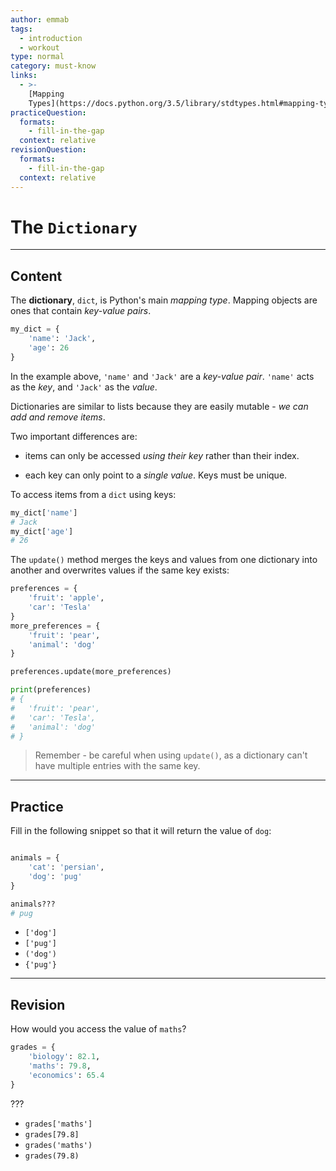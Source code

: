 ```yaml
---
author: emmab
tags:
  - introduction
  - workout
type: normal
category: must-know
links:
  - >-
    [Mapping
    Types](https://docs.python.org/3.5/library/stdtypes.html#mapping-types-dict){website}
practiceQuestion:
  formats:
    - fill-in-the-gap
  context: relative
revisionQuestion:
  formats:
    - fill-in-the-gap
  context: relative
---
```


# The `Dictionary`


---

## Content

The **dictionary**, `dict`, is Python's main *mapping type*. Mapping objects are ones that contain *key-value pairs*. 

```python
my_dict = {
    'name': 'Jack', 
    'age': 26
}
```

In the example above, `'name'` and `'Jack'` are a *key-value pair*. `'name'` acts as the *key*, and `'Jack'` as the *value*.

Dictionaries are similar to lists because they are easily mutable - *we can add and remove items*.

Two important differences are:

- items can only be accessed *using their key* rather than their index.

- each key can only point to a *single value*. Keys must be unique.

To access items from a `dict` using keys:

```python
my_dict['name']
# Jack
my_dict['age']
# 26
```

The `update()` method merges the keys and values from one dictionary into another and overwrites values if the same key exists:

```python
preferences = {
    'fruit': 'apple', 
    'car': 'Tesla'
}
more_preferences = {
    'fruit': 'pear',
    'animal': 'dog'
}

preferences.update(more_preferences)

print(preferences)
# {
#   'fruit': 'pear', 
#   'car': 'Tesla', 
#   'animal': 'dog'
# }
```

> Remember - be careful when using `update()`, as a dictionary can't have multiple entries with the same key.


---

## Practice

Fill in the following snippet so that it will return the value of `dog`:

```python

animals = {
    'cat': 'persian', 
    'dog': 'pug'
}

animals???
# pug
```

- `['dog']`
- `['pug']`
- `('dog')`
- `{'pug'}`


---

## Revision

How would you access the value of `maths`?

```python
grades = {
    'biology': 82.1,
    'maths': 79.8,
    'economics': 65.4
}
```

???

- `grades['maths']`
- `grades[79.8]`
- `grades('maths')`
- `grades(79.8)`
